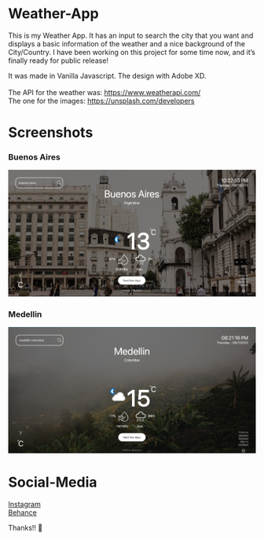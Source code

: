 # Weather-App
This is my Weather App. It has an input to search the city that you want and displays a basic information of the weather and a nice background of the City/Country. I have been working on this project for some time now, and it’s finally ready for public release!

It was made in Vanilla Javascript. The design with Adobe XD. <br><br>
The API for the weather was: https://www.weatherapi.com/ <br>
The one for the images: https://unsplash.com/developers

# Screenshots 
### Buenos Aires 
<img src="preview-images/Buenos Aires.png" alt="Buenos Aires" title="Buenos Aires"> <br>
### Medellin
<img src="preview-images/Medellin.png" alt="Medellin" title="Medellin">

# Social-Media 
<a href="https://www.instagram.com/danirssx/">Instagram</a> <br>
<a href="https://www.behance.net/danielross8">Behance</a> <br>

Thanks!! :heartbeat:	
